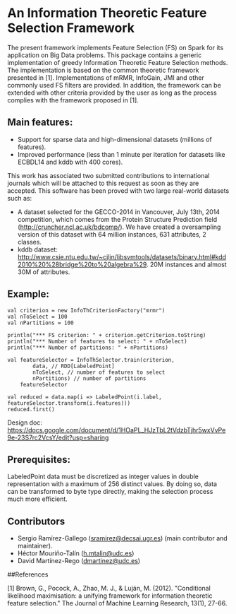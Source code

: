 An Information Theoretic Feature Selection Framework
=====================================================

The present framework implements Feature Selection (FS) on Spark for its application on Big Data problems. This package contains a generic implementation of greedy Information Theoretic Feature Selection methods. The implementation is based on the common theoretic framework presented in [1]. Implementations of mRMR, InfoGain, JMI and other commonly used FS filters are provided. In addition, the framework can be extended with other criteria provided by the user as long as the process complies with the framework proposed in [1].

## Main features:
* Support for sparse data and high-dimensional datasets (millions of features).
* Improved performance (less than 1 minute per iteration for datasets like ECBDL14 and kddb with 400 cores).

This work has associated two submitted contributions to international journals which will be attached to this request as soon as they are accepted. This software has been proved with two large real-world datasets such as:

- A dataset selected for the GECCO-2014 in Vancouver, July 13th, 2014 competition, which comes from the Protein Structure Prediction field (http://cruncher.ncl.ac.uk/bdcomp/). We have created a oversampling version of this dataset with 64 million instances, 631 attributes, 2 classes.
- kddb dataset: http://www.csie.ntu.edu.tw/~cjlin/libsvmtools/datasets/binary.html#kdd2010%20%28bridge%20to%20algebra%29. 20M instances and almost 30M of attributes.

## Example: 

	val criterion = new InfoThCriterionFactory("mrmr")
	val nToSelect = 100
	val nPartitions = 100
	
	println("*** FS criterion: " + criterion.getCriterion.toString)
	println("*** Number of features to select: " + nToSelect)
	println("*** Number of partitions: " + nPartitions)
	
	val featureSelector = InfoThSelector.train(criterion, 
	      	data, // RDD[LabeledPoint]
      		nToSelect, // number of features to select
	      	nPartitions) // number of partitions
    	featureSelector
	
	val reduced = data.map(i => LabeledPoint(i.label, featureSelector.transform(i.features)))
	reduced.first()
        

Design doc: https://docs.google.com/document/d/1HOaPL_HJzTbL2tVdzbTjhr5wxVvPe9e-23S7rc2VcsY/edit?usp=sharing

## Prerequisites:

LabeledPoint data must be discretized as integer values in double representation with a maximum of 256 distinct values. 
By doing so, data can be transformed to byte type directly, making the selection process much more efficient.

## Contributors

- Sergio Ramírez-Gallego (sramirez@decsai.ugr.es) (main contributor and maintainer).
- Héctor Mouriño-Talín (h.mtalin@udc.es)
- David Martínez-Rego (dmartinez@udc.es)

##References

[1] Brown, G., Pocock, A., Zhao, M. J., & Luján, M. (2012). "Conditional likelihood maximisation: a unifying framework for information theoretic feature selection." The Journal of Machine Learning Research, 13(1), 27-66.
